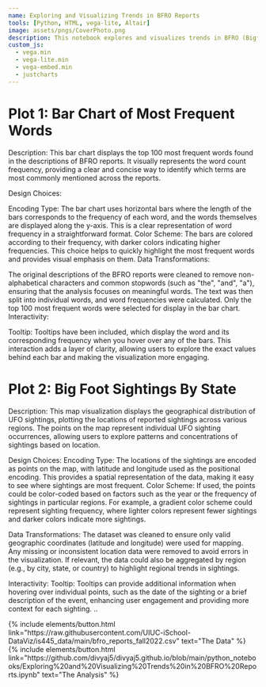 ```yaml
---
name: Exploring and Visualizing Trends in BFRO Reports
tools: [Python, HTML, vega-lite, Altair]
image: assets/pngs/CoverPhoto.png
description: This notebook explores and visualizes trends in BFRO (Bigfoot Field Researchers Organization) reports, using data analysis and interactive visualizations to uncover patterns over time and across various factors.
custom_js:
  - vega.min
  - vega-lite.min
  - vega-embed.min
  - justcharts
---
```



# Plot 1: Bar Chart of Most Frequent Words
Description: This bar chart displays the top 100 most frequent words found in the descriptions of BFRO reports. It visually represents the word count frequency, providing a clear and concise way to identify which terms are most commonly mentioned across the reports.

Design Choices:

Encoding Type: The bar chart uses horizontal bars where the length of the bars corresponds to the frequency of each word, and the words themselves are displayed along the y-axis. This is a clear representation of word frequency in a straightforward format.
Color Scheme: The bars are colored according to their frequency, with darker colors indicating higher frequencies. This choice helps to quickly highlight the most frequent words and provides visual emphasis on them.
Data Transformations:

The original descriptions of the BFRO reports were cleaned to remove non-alphabetical characters and common stopwords (such as "the", "and", "a"), ensuring that the analysis focuses on meaningful words. The text was then split into individual words, and word frequencies were calculated. Only the top 100 most frequent words were selected for display in the bar chart.
Interactivity:

Tooltip: Tooltips have been included, which display the word and its corresponding frequency when you hover over any of the bars. This interaction adds a layer of clarity, allowing users to explore the exact values behind each bar and making the visualization more engaging.

<vegachart schema-url="{{ site.baseurl }}/assets/json/wordchart.json" style="width: 100%"></vegachart>

# Plot 2: Big Foot Sightings By State

Description: This map visualization displays the geographical distribution of UFO sightings, plotting the locations of reported sightings across various regions. The points on the map represent individual UFO sighting occurrences, allowing users to explore patterns and concentrations of sightings based on location.

Design Choices:
Encoding Type: The locations of the sightings are encoded as points on the map, with latitude and longitude used as the positional encoding. This provides a spatial representation of the data, making it easy to see where sightings are most frequent.
Color Scheme: If used, the points could be color-coded based on factors such as the year or the frequency of sightings in particular regions. For example, a gradient color scheme could represent sighting frequency, where lighter colors represent fewer sightings and darker colors indicate more sightings.

Data Transformations:
The dataset was cleaned to ensure only valid geographic coordinates (latitude and longitude) were used for mapping. Any missing or inconsistent location data were removed to avoid errors in the visualization.
If relevant, the data could also be aggregated by region (e.g., by city, state, or country) to highlight regional trends in sightings.

Interactivity:
Tooltip: Tooltips can provide additional information when hovering over individual points, such as the date of the sighting or a brief description of the event, enhancing user engagement and providing more context for each sighting. ..

<vegachart schema-url="{{ site.baseurl }}/assets/json/BigfootSightingsbyState.json" style="width: 100%"></vegachart>


<div class="left">
{% include elements/button.html link="https://raw.githubusercontent.com/UIUC-iSchool-DataViz/is445_data/main/bfro_reports_fall2022.csv" text="The Data" %}
</div>

<div class="right">
{% include elements/button.html link="https://github.com/divyaj5/divyaj5.github.io/blob/main/python_notebooks/Exploring%20and%20Visualizing%20Trends%20in%20BFRO%20Reports.ipynb" text="The Analysis" %}
</div>

